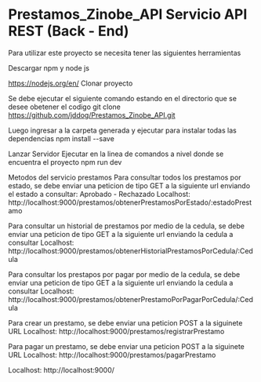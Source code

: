 # Prestamos_Zinobe_API Servicio API REST (Back - End)

Para utilizar este proyecto se necesita tener las siguientes herramientas

Descargar npm y node js

https://nodejs.org/en/
Clonar proyecto

Se debe ejecutar el siguiente comando estando en el directorio que se desee obetener el codigo
git clone https://github.com/jddog/Prestamos_Zinobe_API.git

Luego ingresar a la carpeta generada y ejecutar para instalar todas las dependencias
npm install --save

Lanzar Servidor
Ejecutar en la linea de comandos a nivel donde se encuentra el proyecto
npm run dev

Metodos del servicio prestamos
Para consultar todos los prestamos por estado, se debe enviar una peticion de tipo GET a la siguiente url enviando el estado a consultar: Aprobado - Rechazado
Localhost:
http://localhost:9000/prestamos/obtenerPrestamosPorEstado/:estadoPrestamo

Para consultar un historial de prestamos por medio de la cedula, se debe enviar una peticion de tipo GET a la siguiente url enviando la cedula a consultar
Localhost:
http://localhost:9000/prestamos/obtenerHistorialPrestamosPorCedula/:Cedula

Para consultar los prestapos por pagar por medio de la cedula, se debe enviar una peticion de tipo GET a la siguiente url enviando la cedula a consultar
Localhost:
http://localhost:9000/prestamos/obtenerPrestamoPorPagarPorCedula/:Cedula

Para crear un prestamo, se debe enviar una peticion POST a la siguinete URL
Localhost:
http://localhost:9000/prestamos/registrarPrestamo

Para pagar un prestamo, se debe enviar una peticion POST a la siguinete URL
Localhost:
http://localhost:9000/prestamos/pagarPrestamo

Localhost:
http://localhost:9000/
